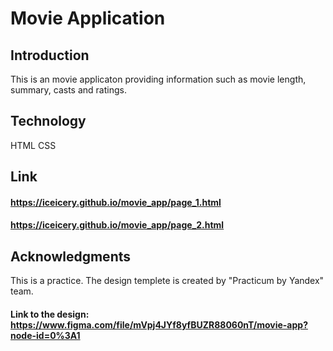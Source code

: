 # Movie Application
## Introduction
This is an movie applicaton providing information such as movie length, summary, casts and ratings. 
## Technology
HTML
CSS
## Link
#### https://iceicery.github.io/movie_app/page_1.html
#### https://iceicery.github.io/movie_app/page_2.html
## Acknowledgments
This is a practice. The design templete is created by "Practicum by Yandex" team.
#### Link to the design: https://www.figma.com/file/mVpj4JYf8yfBUZR88060nT/movie-app?node-id=0%3A1



